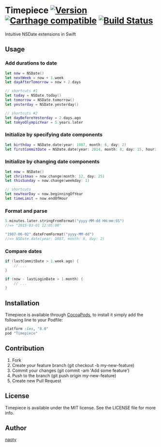 # Timepiece [![Version](http://img.shields.io/cocoapods/v/Timepiece.svg?style=flat)](http://cocoadocs.org/docsets/Timepiece) [![Carthage compatible](https://img.shields.io/badge/Carthage-compatible-4BC51D.svg?style=flat)](https://github.com/Carthage/Carthage) [![Build Status](https://travis-ci.org/naoty/Timepiece.svg?branch=travis-ci)](https://travis-ci.org/naoty/Timepiece)
Intuitive NSDate extensions in Swift

## Usage

### Add durations to date

```swift
let now = NSDate()
let nextWeek = now + 1.week
let dayAfterTomorrow = now + 2.days

// shortcuts #1
let today = NSDate.today()
let tomorrow = NSDate.tomorrow()
let yesterday = NSDate.yesterday()

// shortcuts #2
let dayBeforeYesterday = 2.days.ago
let tokyoOlympicYear = 5.years.later
```

### Initialize by specifying date components

```swift
let birthday = NSDate.date(year: 1987, month: 6, day: 2)
let firstCommitDate = NSDate.date(year: 2014, month: 8, day: 15, hour: 20, minute: 25, second: 43)
```

### Initialize by changing date components

```swift
let now = NSDate()
let christmas = now.change(month: 12, day: 25)
let thisSunday = now.change(weekday: 1)

// shortcuts
let newYearDay = now.beginningOfYear
let timeLimit = now.endOfHour
```

### Format and parse

```swift
5.minutes.later.stringFromFormat("yyyy-MM-dd HH:mm:SS")
//=> "2015-03-01 12:05:00"

"1987-06-02".dateFromFormat("yyyy-MM-dd")
//=> NSDate.date(year: 1987, month: 6, day: 2)
```

### Compare dates

```swift
if (lastCommitDate > 1.week.ago) {
    // ...
}

if (now - lastLoginDate > 1.month) {
    // ...
}
```

## Installation

Timepiece is available through [CocoaPods](http://cocoapods.org), to install it simply add the following line to your Podfile:

```ruby
platform :ios, "8.0"
pod "Timepiece"
```

## Contribution

1. Fork
2. Create your feature branch (git checkout -b my-new-feature)
3. Commit your changes (git commit -am 'Add some feature')
4. Push to the branch (git push origin my-new-feature)
5. Create new Pull Request

## License

Timepiece is available under the MIT license. See the LICENSE file for more info.

## Author

[naoty](https://github.com/naoty)

